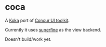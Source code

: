 # coca
A [Koka](https://github.com/koka-lang/koka) port of [Concur UI toolkit](https://github.com/ajnsit/concur).

Currently it uses [superfine](https://github.com/jorgebucaran/superfine) as the view backend.

Doesn't build/work yet.
